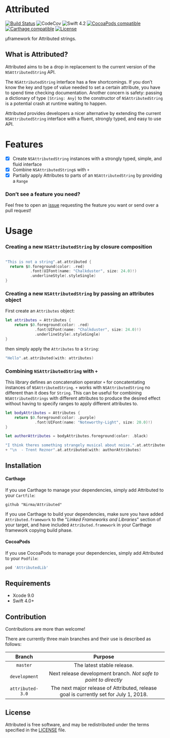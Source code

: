 # Attributed
[![Build Status](https://travis-ci.org/Nirma/Attributed.svg?branch=master)](https://travis-ci.org/Nirma/Attributed)
![CodeCov](https://img.shields.io/codecov/c/github/Nirma/Attributed.svg)
![Swift 4.2](https://img.shields.io/badge/Swift-4.2-orange.svg)
[![CocoaPods compatible](https://img.shields.io/cocoapods/v/AttributedLib.svg)](#cocoapods)
[![Carthage compatible](https://img.shields.io/badge/Carthage-compatible-4BC51D.svg?style=flat)](https://github.com/Carthage/Carthage)
[![License](http://img.shields.io/:license-mit-blue.svg)](http://doge.mit-license.org)

µframework for Attributed strings.

## What is Attributed?
Attributed aims to be a drop in replacement to the current version of the `NSAttributedString` API.

The `NSAttributedString` interface has a few shortcomings. If you donʼt know the key and type of value needed to set a certain attribute, you have to spend time checking documentation. Another concern is safety: passing a dictionary of type `[String: Any]` to the constructor of `NSAttributedString` is a potential crash at runtime waiting to happen.

Attributed provides developers a nicer alternative by extending the current `NSAttributedString` interface with a fluent, strongly typed, and easy to use API.

# Features
- [x] Create `NSAttributedString` instances with a strongly typed, simple, and fluid interface
- [x] Combine `NSAttributedString`s with `+`
- [x] Partially apply Attributes to parts of an `NSAttributedString` by providing a `Range`

### Donʼt see a feature you need?
Feel free to open an [issue](https://github.com/Nirma/Attributed/issues) requesting the feature you want or send over a pull request!

# Usage  

### Creating a new `NSAttributedString` by closure composition

```swift

"This is not a string".at.attributed {
  return $0.foreground(color: .red)
           .font(UIFont(name: "Chalkduster", size: 24.0)!)
           .underlineStyle(.styleSingle)
}
```

### Creating a new `NSAttributedString` by passing an attributes object

First create an `Attributes` object:

```swift
let attributes = Attributes {
    return $0.foreground(color: .red)
             .font(UIFont(name: "Chalkduster", size: 24.0)!)
             .underlineStyle(.styleSingle)
}
```

then simply apply the `Attributes` to a `String`:

```swift
"Hello".at.attributed(with: attributes)
```

### Combining `NSAttributedString` with `+`
This library defines an concatenation operator `+` for concatentating instances of `NSAttributedString`.
`+` works with `NSAttributedString` no different than it does for `String`.
This can be useful for combining `NSAttributedStrings` with different attributes to produce the 
desired effect without having to specify ranges to apply different attributes to.

```swift
let bodyAttributes = Attributes { 
    return $0.foreground(color: .purple)
             .font(UIFont(name: "Noteworthy-Light", size: 20.0)!)
}

let authorAttributes = bodyAttributes.foreground(color: .black)

"I think theres something strangely musical about noise.".at.attributed(with: bodyAttributes)
+ "\n  - Trent Reznor".at.attributed(with: authorAttributes)
```

## Installation

#### Carthage

If you use Carthage to manage your dependencies, simply add
Attributed to your `Cartfile`:

```
github "Nirma/Attributed"
```

If you use Carthage to build your dependencies, make sure you have added `Attributed.framework` to the "_Linked Frameworks and Libraries_" section of your target, and have included `Attributed.framework` in your Carthage framework copying build phase.

#### CocoaPods

If you use CocoaPods to manage your dependencies, simply add
Attributed to your `Podfile`:

```ruby
pod 'AttributedLib'
```

## Requirements

* Xcode 9.0
* Swift 4.0+

## Contribution
Contributions are more than welcome!

There are currently three main branches and their use is described as follows: 

| Branch           | Purpose                                                                               |
| :--------------: | :-----------------------------------------------------------------------------------: |
| `master`         | The latest stable release.                                                            |
| `development`    | Next release development branch. *Not safe to point to directly*                      |
| `attributed-3.0` | The next major release of Attributed, release goal is currently set for July 1, 2018. |

## License

Attributed is free software, and may be redistributed under the terms specified in the [LICENSE] file.

[LICENSE]: /LICENSE
